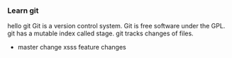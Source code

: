 ### Learn git
hello git
Git is a version control system.
Git is free software under the GPL.
git has a mutable index called stage.
git tracks changes of files.
- master change xsss
feature changes
